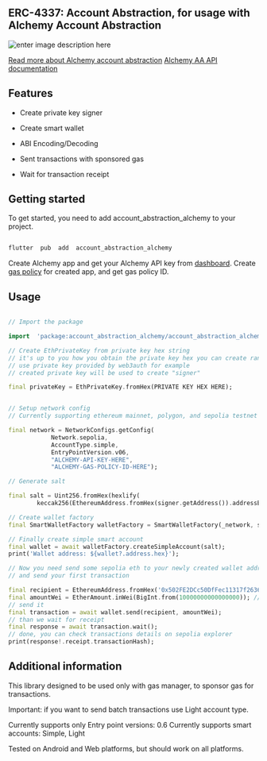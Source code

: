 
  
## ERC-4337: Account Abstraction, for usage with Alchemy Account Abstraction

![enter image description here](https://www.datocms-assets.com/105223/1701819587-logo.svg)

  [Read more about Alchemy account abstraction](https://www.alchemy.com/account-abstraction-infrastructure)
  [Alchemy AA API documentation](https://docs.alchemy.com/reference/bundler-api-quickstart)

## Features

  

- Create private key signer

- Create smart wallet

- ABI Encoding/Decoding

- Sent transactions with sponsored gas

- Wait for transaction receipt

  
  

## Getting started

  

To get started, you need to add account_abstraction_alchemy to your project.

```sh

flutter  pub  add  account_abstraction_alchemy

```

Create Alchemy app and get your Alchemy API key from [dashboard](https://dashboard.alchemy.com/).
Create [gas policy](https://dashboard.alchemy.com/gas-manager) for created app, and get gas policy ID.

  

## Usage

  

```dart

// Import the package

import  'package:account_abstraction_alchemy/account_abstraction_alchemy.dart';

// Create EthPrivateKey from private key hex string
// it's up to you how you obtain the private key hex you can create random or
// use private key provided by web3auth for example
// created private key will be used to create "signer"

final privateKey = EthPrivateKey.fromHex(PRIVATE KEY HEX HERE);


// Setup network config
// Currently supporting ethereum mainnet, polygon, and sepolia testnet networks.

final network = NetworkConfigs.getConfig(
			Network.sepolia,
			AccountType.simple,
			EntryPointVersion.v06,
			"ALCHEMY-API-KEY-HERE",
			"ALCHEMY-GAS-POLICY-ID-HERE");

// Generate salt

final salt = Uint256.fromHex(hexlify(
		keccak256(EthereumAddress.fromHex(signer.getAddress()).addressBytes)));

// Create wallet factory
final SmartWalletFactory walletFactory = SmartWalletFactory(_network, signer);

// Finally create simple smart account
final wallet = await walletFactory.createSimpleAccount(salt);
print('Wallet address: ${wallet?.address.hex}');

// Now you need send some sepolia eth to your newly created wallet address
// and send your first transaction

final recipient = EthereumAddress.fromHex('0x502FE2DCc50DfFec11317f26363fcb44D507D81C');
final amountWei = EtherAmount.inWei(BigInt.from(10000000000000000)); // 0.01 eth
// send it
final transaction = await wallet.send(recipient, amountWei);
// than we wait for receipt 
final response = await transaction.wait();
// done, you can check transactions details on sepolia explorer
print(response!.receipt.transactionHash);
```

  

## Additional information

This library designed to be used only with gas manager, to sponsor gas for transactions.

Important: if you want to send batch transactions use Light account type.

Currently supports only Entry point versions: 0.6
Currently supports smart accounts: Simple, Light

Tested on Android and Web platforms, but should work on all platforms.